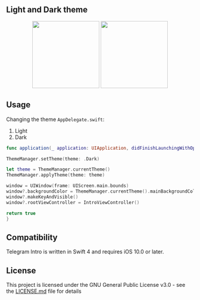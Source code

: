 ## Light and Dark theme
<p align="center">
<img src="https://raw.githubusercontent.com/dworkinnn/telegram_intro/master/Resources/dark_intro.gif" width="180"/>
<img src="https://raw.githubusercontent.com/dworkinnn/telegram_intro/master/Resources/light_intro.gif" width="180"/>
</p>

## Usage
Changing the theme `AppDelegate.swift`:
1) Light
2) Dark

``` swift
func application(_ application: UIApplication, didFinishLaunchingWithOptions launchOptions: [UIApplicationLaunchOptionsKey: Any]?) -> Bool {

ThemeManager.setTheme(theme: .Dark)

let theme = ThemeManager.currentTheme()
ThemeManager.applyTheme(theme: theme)

window = UIWindow(frame: UIScreen.main.bounds)
window?.backgroundColor = ThemeManager.currentTheme().mainBackgroundColor
window?.makeKeyAndVisible()
window?.rootViewController = IntroViewController()

return true
}
```
## Compatibility
Telegram Intro is written in Swift 4 and requires iOS 10.0 or later.

## License
This project is licensed under the GNU General Public License v3.0 - see the [LICENSE.md](https://github.com/dworkinnn/telegram_intro/blob/master/LICENSE) file for details
